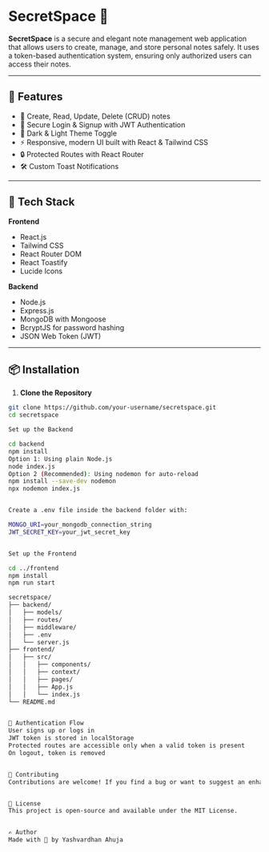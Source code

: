 # SecretSpace 🔐

**SecretSpace** is a secure and elegant note management web application that allows users to create, manage, and store personal notes safely. It uses a token-based authentication system, ensuring only authorized users can access their notes.

---

## 🚀 Features

- 📝 Create, Read, Update, Delete (CRUD) notes
- 🔐 Secure Login & Signup with JWT Authentication
- 🌙 Dark & Light Theme Toggle
- ⚡ Responsive, modern UI built with React & Tailwind CSS
- 🔒 Protected Routes with React Router
- 🛠️ Custom Toast Notifications

---

## 🧰 Tech Stack

**Frontend**
- React.js
- Tailwind CSS
- React Router DOM
- React Toastify
- Lucide Icons

**Backend**
- Node.js
- Express.js
- MongoDB with Mongoose
- BcryptJS for password hashing
- JSON Web Token (JWT)

---

## 📦 Installation

1. **Clone the Repository**
```bash
git clone https://github.com/your-username/secretspace.git
cd secretspace

Set up the Backend

cd backend
npm install
Option 1: Using plain Node.js
node index.js
Option 2 (Recommended): Using nodemon for auto-reload
npm install --save-dev nodemon
npx nodemon index.js


Create a .env file inside the backend folder with:

MONGO_URI=your_mongodb_connection_string
JWT_SECRET_KEY=your_jwt_secret_key


Set up the Frontend

cd ../frontend
npm install
npm run start

secretspace/
├── backend/
│   ├── models/
│   ├── routes/
│   ├── middleware/
│   ├── .env
│   └── server.js
├── frontend/
│   ├── src/
│   │   ├── components/
│   │   ├── context/
│   │   ├── pages/
│   │   ├── App.js
│   │   └── index.js
└── README.md


🔐 Authentication Flow
User signs up or logs in
JWT token is stored in localStorage
Protected routes are accessible only when a valid token is present
On logout, token is removed


🤝 Contributing
Contributions are welcome! If you find a bug or want to suggest an enhancement, feel free to open an issue or pull request.


📄 License
This project is open-source and available under the MIT License.


✍️ Author
Made with 💙 by Yashvardhan Ahuja
